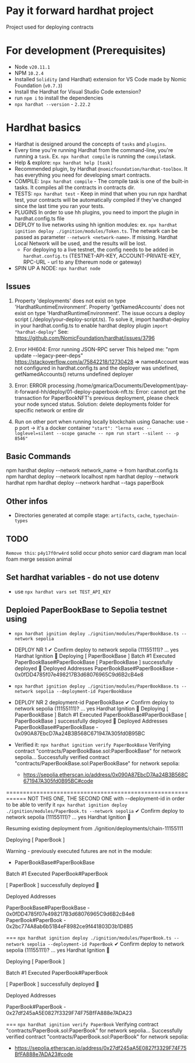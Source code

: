 # Pay it forward hardhat project

Project used for deploying contracts

# For development (Prerequisites)
- Node `v20.11.1`
- NPM `10.2.4`
- Installed `Solidity` (and Hardhat) extension for VS Code made by Nomic Foundation (`v0.7.3`)
- Install the Hardhat for Visual Studio Code extension?
- run `npm i` to install the dependencies
- `npx hardhat --version` - `2.22.2`

# Hardhat basics
- Hardhat is designed around the concepts of `tasks` and `plugins`. 
- Every time you're running Hardhat from the command-line, you're running a `task`. 
    Ex. `npx hardhat compile` is running the `compile`task.
- Help & explore: `npx hardhat help [task]`
- Recommended plugin, by Hardhat `@nomicfoundation/hardhat-toolbox`. 
    It has everything you need for developing smart contracts.
- COMPILE: `1npx hardhat compile` - The compile task is one of the built-in tasks. 
    It compiles all the contracts in contracts dir.
- TESTS: `npx hardhat test` - Keep in mind that when you run npx hardhat test, 
    your contracts will be automatically compiled if they've changed since the last time you ran your tests.
- PLUGINS In order to use hh plugins, you need to import the plugin in hardhat.config.ts file
- DEPLOY to live networks using hh ignition modules: 
    ex. `npx hardhat ignition deploy ./ignition/modules/Token.ts`. 
    The netwark can be passed as parameter `--network <network-name>`. 
    If missing. Hardhat Local Network will be used, and the results will be lost.
    * For deploying to a live testnet, the config needs to be added in `hardhat.config.ts` 
        (TESTNET-API-KEY, ACCOUNT-PRIVATE-KEY, RPC-URL - url to any Ethereum node or gateway)
- SPIN UP A NODE: `npx hardhat node`


## Issues
1.  Property 'deployments' does not exist on type 'HardhatRuntimeEnvironment'.
Property 'getNamedAccounts' does not exist on type 'HardhatRuntimeEnvironment'.
The issue occurs a deploy script (./deploy/your-deploy-script.ts).
To solve it, import hardhat-deploy in your hardhat.config.ts to enable hardhat deploy plugin
`import "hardhat-deploy"`
See: https://github.com/NomicFoundation/hardhat/issues/3796

2.  Error HH604: Error running JSON-RPC server
This helped me: "npm update --legacy-peer-deps"
https://stackoverflow.com/a/75842218/12730428
=> namedAccount was not configured in hardhat.config.ts and the deployer was undefined, getNamedAccounts() returns undefined deployer

3.  Error: ERROR processing /home/gmarica/Documents/Development/pay-it-forward-hh/deploy/01-deploy-paperbook-nft.ts:
    Error: cannot get the transaction for PaperBookNFT's previous deployment, please check your node synced status.
Solution: delete deployments folder for specific network or entire dir

4. Run on other port when running locally blockchain using Ganache: use -p port -> it's a docker container
`"start": "lerna exec --loglevel=silent --scope ganache -- npm run start --silent -- -p 8546"`



## Basic Commands
npm hardhat deploy --network network_name -> from hardhat.config.ts
npm hardhat deploy --network localhost
npm hardhat deploy --network hardhat
npm hardhat deploy --network hardhat --tags paperBook


## Other infos
- Directories generated at compile stage:  `artifacts`, `cache`, `typechain-types`

## TODO 
`Remove this`: `p4y17f0rw4rd`
solid occur photo senior card diagram man local foam merge session animal

## Set hardhat variables - do not use dotenv
- use `npx hardhat vars set TEST_API_KEY`

## Deploied PaperBookBase to Sepolia testnet using
- `npx hardhat ignition deploy ./ignition/modules/PaperBookBase.ts --network sepolia`
- DEPLOY NR 1
✔ Confirm deploy to network sepolia (11155111)? … yes
Hardhat Ignition 🚀
Deploying [ PaperBookBase ]
Batch #1
  Executed PaperBookBase#PaperBookBase
[ PaperBookBase ] successfully deployed 🚀
Deployed Addresses
PaperBookBase#PaperBookBase - 0x0fDD4785f07e498217B3d68076965C9d6B2cB4e8

- `npx hardhat ignition deploy ./ignition/modules/PaperBookBase.ts --network sepolia --deployment-id PaperBookBase`
- DEPLOY NR 2 deployment-id PaperBookBase
✔ Confirm deploy to network sepolia (11155111)? … yes
Hardhat Ignition 🚀
Deploying [ PaperBookBase ]
Batch #1
  Executed PaperBookBase#PaperBookBase
[ PaperBookBase ] successfully deployed 🚀
Deployed Addresses
PaperBookBase#PaperBookBase - 0x090A87EbcD7Aa24B3B568C671947A305fd0B95BC
- Verified it:
`npx hardhat ignition verify PaperBookBase`
Verifying contract "contracts/PaperBookBase.sol:PaperBookBase" for network sepolia...
Successfully verified contract "contracts/PaperBookBase.sol:PaperBookBase" for network sepolia:
  - https://sepolia.etherscan.io/address/0x090A87EbcD7Aa24B3B568C671947A305fd0B95BC#code




============================================================
NOT THIS ONE, THE SECOND ONE with --deployment-id in order to be able to verify it
 `npx hardhat ignition deploy ./ignition/modules/PaperBook.ts --network sepolia`
✔ Confirm deploy to network sepolia (11155111)? … yes
Hardhat Ignition 🚀

Resuming existing deployment from ./ignition/deployments/chain-11155111

Deploying [ PaperBook ]

Warning - previously executed futures are not in the module:
 - PaperBookBase#PaperBookBase

Batch #1
  Executed PaperBook#PaperBook

[ PaperBook ] successfully deployed 🚀

Deployed Addresses

PaperBookBase#PaperBookBase - 0x0fDD4785f07e498217B3d68076965C9d6B2cB4e8
PaperBook#PaperBook - 0x2bc774A8ab6b51B4eF8982ce9f441803D3b1D8B5

===
`npx hardhat ignition deploy ./ignition/modules/PaperBook.ts --network sepolia --deployment-id PaperBook`
✔ Confirm deploy to network sepolia (11155111)? … yes
Hardhat Ignition 🚀

Deploying [ PaperBook ]

Batch #1
  Executed PaperBook#PaperBook

[ PaperBook ] successfully deployed 🚀

Deployed Addresses

PaperBook#PaperBook - 0x27df245aA5E0827f3329F74F75BfFA888e7ADA23

===
`npx hardhat ignition verify PaperBook`
Verifying contract "contracts/PaperBook.sol:PaperBook" for network sepolia...
Successfully verified contract "contracts/PaperBook.sol:PaperBook" for network sepolia:
  - https://sepolia.etherscan.io/address/0x27df245aA5E0827f3329F74F75BfFA888e7ADA23#code